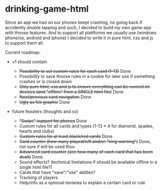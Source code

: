 drinking-game-html
==================

Since an app we had on our phones keept crashing, no going back if accidently double tapping and such, I decided to build my own game app with thoose features.
And to support all plattforms we usually use (windows phone/os, android and iphone) I decided to write it in pure html, css and js to support them all.


Current roadmap:

  - v1 should contain
    - ~~Possibility to set custom rules for each card (1-13)~~ Done
    - Possibility to save thoose rules in a cookie for later use if something crashes or is closed down
    - ~~Only pure html, css and js to ensure everything can be runned on devices (and "offline" from a SINGLE html file)~~ Done
    - ~~Next/previous card navigation~~ Done
    - ~~Ugly as fck graphic~~ Done
    
  - future feauters (thoughts and so)
    - ~~"Swipe" support for phones~~ Done
    - Custom rules for all cards and types (1-13 * 4 for diamond, spades, hearts and clubs)
    - ~~Custom rules for at least black/red cards~~ Done
    - ~~Card counter (how many played/left and/or "king warning")~~ Done, not sure if will be used thou
    - ~~Advanced card counter (see how many of each card that has been dealt)~~ Done
    - Sound effects? (technical limitations if should be available offline in a single html file?)
    - Cards that have "save"/"use" abilites?
    - Tracking of players
    - Help/info as a optional textarea to explain a certain card or rule
